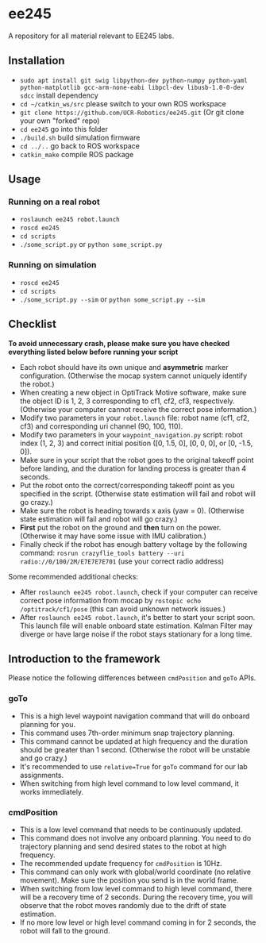 # ee245
A repository for all material relevant to EE245 labs.

## Installation
- `sudo apt install git swig libpython-dev python-numpy python-yaml python-matplotlib gcc-arm-none-eabi libpcl-dev libusb-1.0-0-dev sdcc` install dependency
- `cd ~/catkin_ws/src` please switch to your own ROS workspace
- `git clone https://github.com/UCR-Robotics/ee245.git` (Or git clone your own "forked" repo)
- `cd ee245`  go into this folder
- `./build.sh`   build simulation firmware
- `cd ../..`  go back to ROS workspace
- `catkin_make`  compile ROS package

## Usage
### Running on a real robot
- `roslaunch ee245 robot.launch`
- `roscd ee245`
- `cd scripts`
- `./some_script.py` or `python some_script.py`

### Running on simulation
- `roscd ee245`
- `cd scripts`
- `./some_script.py --sim` or `python some_script.py --sim`

## Checklist
**To avoid unnecessary crash, please make sure you have checked everything listed below before running your script**
- Each robot should have its own unique and **asymmetric** marker configuration.
(Otherwise the mocap system cannot uniquely identify the robot.)
- When creating a new object in OptiTrack Motive software, make sure the object ID
is 1, 2, 3 corresponding to cf1, cf2, cf3, respectively.
(Otherwise your computer cannot receive the correct pose information.)
- Modify two parameters in your `robot.launch` file:
robot name (cf1, cf2, cf3) and corresponding uri channel (90, 100, 110).
- Modify two parameters in your `waypoint_navigation.py` script:
robot index (1, 2, 3) and correct initial position ([0, 1.5, 0], [0, 0, 0], or [0, -1.5, 0]).
- Make sure in your script that the robot goes to the original takeoff point before landing,
and the duration for landing process is greater than 4 seconds.
- Put the robot onto the correct/corresponding takeoff point as you specified in the script.
(Otherwise state estimation will fail and robot will go crazy.)
- Make sure the robot is heading towards x axis (yaw = 0).
(Otherwise state estimation will fail and robot will go crazy.)
- **First** put the robot on the ground and **then** turn on the power.
(Otherwise it may have some issue with IMU calibration.)
- Finally check if the robot has enough battery voltage by the following command:
`rosrun crazyflie_tools battery --uri radio://0/100/2M/E7E7E7E701`
(use your correct radio address)

Some recommended additional checks:
- After `roslaunch ee245 robot.launch`, check if your computer can receive correct
pose information from mocap by `rostopic echo /optitrack/cf1/pose`
(this can avoid unknown network issues.)
- After `roslaunch ee245 robot.launch`, it's better to start your script soon.
This launch file will enable onboard state estimation.
Kalman Filter may diverge or have large noise if the robot stays stationary for a long time.

## Introduction to the framework
Please notice the following differences between `cmdPosition` and `goTo` APIs.
### goTo
- This is a high level waypoint navigation command that will do onboard planning for you.
- This command uses 7th-order minimum snap trajectory planning.
- This command cannot be updated at high frequency and the duration should be greater than 1 second.
(Otherwise the robot will be unstable and go crazy.)
- It's recommended to use `relative=True` for `goTo` command for our lab assignments.
- When switching from high level command to low level command, it works immediately.

### cmdPosition
- This is a low level command that needs to be continuously updated.
- This command does not involve any onboard planning.
You need to do trajectory planning and send desired states to the robot at high frequency.
- The recommended update frequency for `cmdPosition` is 10Hz.
- This command can only work with global/world coordinate (no relative movement).
Make sure the position you send is in the world frame.
- When switching from low level command to high level command,
there will be a recovery time of 2 seconds.
During the recovery time, you will observe that the robot moves randomly
due to the drift of state estimation.
- If no more low level or high level command coming in for 2 seconds,
the robot will fall to the ground.
